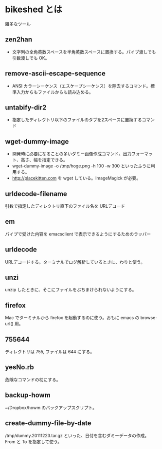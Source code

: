 bikeshed とは
=============
雑多なツール

zen2han
---------

* 文字列の全角英数スペースを半角英数スペースに置換する。パイプ渡しでも引数渡しでも OK。

remove-ascii-escape-sequence
--------------------------------

* ANSI カラーシーケンス（エスケープシーケンス）を除去するコマンド。標準入力からもファイルからも読み込める。

untabify-dir2
----------------

* 指定したディレクトリ以下のファイルのタブを2スペースに置換するコマンド

wget-dummy-image
-------

* 開発時に必要になることの多いダミー画像作成コマンド。出力フォーマット、高さ、幅を指定できる。
* wget-dummy-image -o /tmp/hoge.png -h 100 -w 300 といったふうに利用する。
* http://placekitten.com を wget している。ImageMagick が必要。

urldecode-filename
---------------------

引数で指定したディレクトリ直下のファイル名を URLデコード

em
-------

パイプで受けた内容を emacsclient で表示できるようにするためのラッパー

urldecode
--------------

URLデコードする。ターミナルでログ解析しているときに、わりと使う。

unzi
-------

unzip したときに、そこにファイルをぶちまけられないようにする。

firefox
-------

Mac でターミナルから firefox を起動するのに使う。おもに emacs の browse-url() 用。

755644
-------

ディレクトリは 755, ファイルは 644 にする。

yesNo.rb
--------------

危険なコマンドの枕にする。

backup-howm
--------------

~/Dropbox/howm のバックアップスクリプト。

create-dummy-file-by-date
----------------------------

/tmp/dummy.20111223.tar.gz といった、日付を含むダミーデータの作成。From と To を指定して使う。